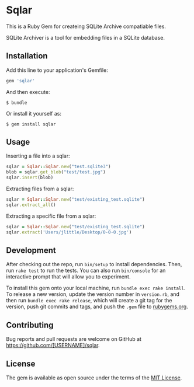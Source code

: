 # Sqlar

This is a Ruby Gem for createing SQLite Archive compatiable files.

SQLite Archiver is a tool for embedding files in a SQLite database. 

## Installation

Add this line to your application's Gemfile:

```ruby
gem 'sqlar'
```

And then execute:

    $ bundle

Or install it yourself as:

    $ gem install sqlar

## Usage

Inserting a file into a sqlar:

```ruby
sqlar = Sqlar::Sqlar.new("test.sqlite3")
blob = sqlar.get_blob("test/test.jpg")
sqlar.insert(blob)	
```
Extracting files from a sqlar:
```ruby
sqlar = Sqlar::Sqlar.new("test/existing_test.sqlite")
sqlar.extract_all()
```

Extracting a specific file from a sqlar:

```ruby
sqlar = Sqlar::Sqlar.new("test/existing_test.sqlite")
sqlar.extract('Users/jlittle/Desktop/0-0-0.jpg')
```

## Development

After checking out the repo, run `bin/setup` to install dependencies. Then, run `rake test` to run the tests. You can also run `bin/console` for an interactive prompt that will allow you to experiment.

To install this gem onto your local machine, run `bundle exec rake install`. To release a new version, update the version number in `version.rb`, and then run `bundle exec rake release`, which will create a git tag for the version, push git commits and tags, and push the `.gem` file to [rubygems.org](https://rubygems.org).

## Contributing

Bug reports and pull requests are welcome on GitHub at https://github.com/[USERNAME]/sqlar.


## License

The gem is available as open source under the terms of the [MIT License](http://opensource.org/licenses/MIT).

